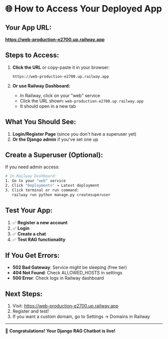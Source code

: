 # 🌐 How to Access Your Deployed App

## Your App URL:
**https://web-production-e2700.up.railway.app**

## Steps to Access:

1. **Click the URL** or copy-paste it in your browser:
   ```
   https://web-production-e2700.up.railway.app
   ```

2. **Or use Railway Dashboard:**
   - In Railway, click on your "web" service
   - Click the URL shown: `web-production-e2700.up.railway.app`
   - It should open in a new tab

## What You Should See:

1. **Login/Register Page** (since you don't have a superuser yet)
2. **Or the Django admin** if you've set one up

## Create a Superuser (Optional):

If you need admin access:

```bash
# In Railway Dashboard:
1. Go to your "web" service
2. Click "Deployments" → Latest deployment
3. Click terminal or run command:
   railway run python manage.py createsuperuser
```

## Test Your App:

1. ✅ **Register a new account**
2. ✅ **Login**
3. ✅ **Create a chat**
4. ✅ **Test RAG functionality**

## If You Get Errors:

- **502 Bad Gateway**: Service might be sleeping (free tier)
- **404 Not Found**: Check ALLOWED_HOSTS in settings
- **500 Error**: Check logs in Railway dashboard

## Next Steps:

1. Visit: https://web-production-e2700.up.railway.app
2. Register and test!
3. If you want a custom domain, go to Settings → Domains in Railway

---

🎉 **Congratulations! Your Django RAG Chatbot is live!**

